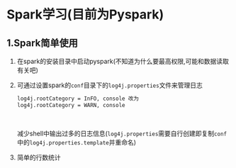 # Spark学习(目前为Pyspark)

## 1.Spark简单使用

1. 在spark的安装目录中启动pyspark(不知道为什么要最高权限,可能和数据读取有关吧)

2. 可通过设置spark的`conf`目录下的`log4j.properties`文件来管理日志

   ```tex
   log4j.rootCategory = InFO, console 改为
   log4j.rootCategory = WARN, console
   ```

   ​

   减少shell中输出过多的日志信息(`log4j.properties`需要自行创建即复制`conf`中的`log4j.properties.template`并重命名)

3. 简单的行数统计

